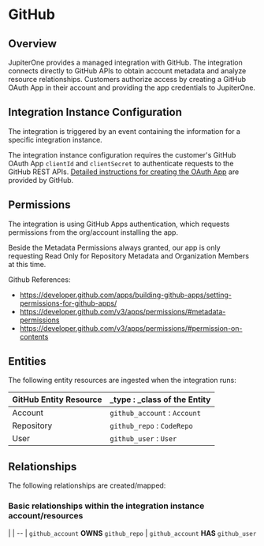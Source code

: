 # GitHub

## Overview

JupiterOne provides a managed integration with GitHub. The integration connects
directly to GitHub APIs to obtain account metadata and analyze resource
relationships. Customers authorize access by creating a GitHub OAuth App in
their account and providing the app credentials to JupiterOne.

## Integration Instance Configuration

The integration is triggered by an event containing the information for a
specific integration instance.

The integration instance configuration requires the customer's GitHub OAuth App
`clientId` and `clientSecret` to authenticate requests to the GitHub REST APIs.
[Detailed instructions for creating the OAuth App][1] are provided by GitHub.

[1]: https://developer.github.com/apps/building-oauth-apps/creating-an-oauth-app/

## Permissions

The integration is using GitHub Apps authentication, which requests permissions
from the org/account installing the app.

Beside the Metadata Permissions always granted, our app is only requesting Read
Only for Repository Metadata and Organization Members at this time.

Github References:

* <https://developer.github.com/apps/building-github-apps/setting-permissions-for-github-apps/>
* <https://developer.github.com/v3/apps/permissions/#metadata-permissions>
* <https://developer.github.com/v3/apps/permissions/#permission-on-contents>

## Entities

The following entity resources are ingested when the integration runs:

| GitHub Entity Resource | _type : _class of the Entity
| -----------            | -----------
| Account                | `github_account` : `Account`
| Repository             | `github_repo`    : `CodeRepo`
| User                   | `github_user`    : `User`

## Relationships

The following relationships are created/mapped:

### Basic relationships within the integration instance account/resources

|
| --
| `github_account` **OWNS** `github_repo`
| `github_account` **HAS** `github_user`